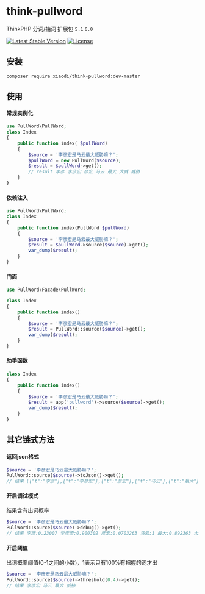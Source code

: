 # think-pullword
ThinkPHP 分词/抽词 扩展包 `5.1` `6.0`

[![Latest Stable Version](https://poser.pugx.org/xiaodi/think-pullword/version)](https://packagist.org/packages/xiaodi/think-pullword)
[![License](https://poser.pugx.org/xiaodi/think-pullword/license)](https://packagist.org/packages/xiaodi/think-pullword)
## 安装
```
composer require xiaodi/think-pullword:dev-master
```

## 使用
#### 常规实例化
```php
use PullWord\PullWord;
class Index
{
    public function index( $pullWord)
    {
        $source = '李彦宏是马云最大威胁嘛？';
        $pullWord = new PullWord($source);
        $result = $pullWord->get();
        // result 李彦 李彦宏 彦宏 马云 最大 大威 威胁
    }
}
```

#### 依赖注入
```php
use PullWord\PullWord;
class Index
{
    public function index(PullWord $pullWord)
    {
        $source = '李彦宏是马云最大威胁嘛？';
        $result = $pullWord->source($source)->get();
        var_dump($result);
    }
}
```

#### 门面
```php
use PullWord\Facade\PullWord;

class Index
{
    public function index()
    {
        $source = '李彦宏是马云最大威胁嘛？';
        $result = PullWord::source($source)->get();
        var_dump($result);
    }
}
```

#### 助手函数
```php
class Index
{
    public function index()
    {
        $source = '李彦宏是马云最大威胁嘛？';
        $result = app('pullword')->source($source)->get();
        var_dump($result);
    }
}

```

## 其它链式方法
#### 返回json格式
```php
$source = '李彦宏是马云最大威胁嘛？';
PullWord::source($source)->toJson()->get();
// 结果 [{"t":"李彦"},{"t":"李彦宏"},{"t":"彦宏"},{"t":"马云"},{"t":"最大"},{"t":"大威"},{"t":"威胁"}]
```
#### 开启调试模式
结果含有出词概率
```php
$source = '李彦宏是马云最大威胁嘛？';
PullWord::source($source)->debug()->get();
// 结果 李彦:0.23007 李彦宏:0.900302 彦宏:0.0703263 马云:1 最大:0.892363 大威:0.289136 威胁:0.9367
```

#### 开启阈值
出词概率阈值(0-1之间的小数)，1表示只有100%有把握的词才出
```php
$source = '李彦宏是马云最大威胁嘛？';
PullWord::source($source)->threshold(0.4)->get();
// 结果 李彦宏 马云 最大 威胁
```

